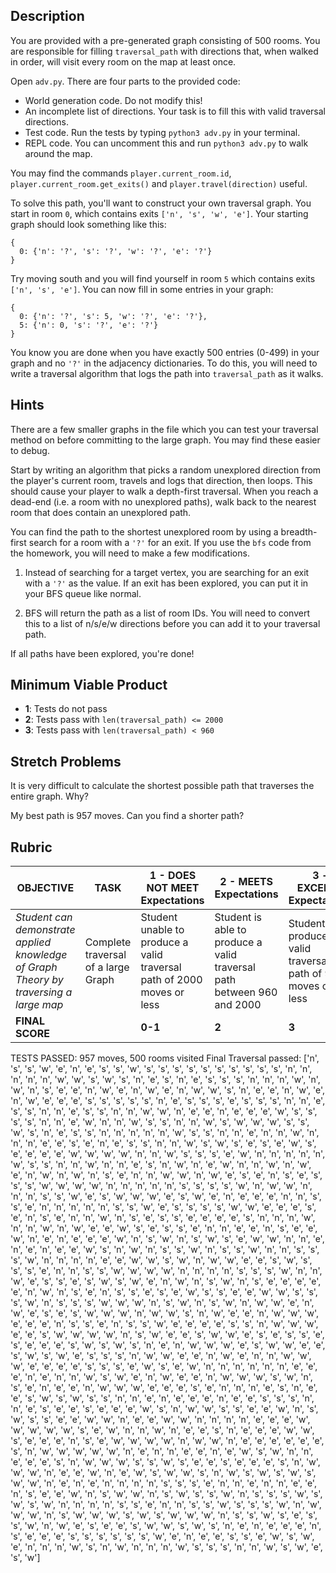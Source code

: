 ## Description

You are provided with a pre-generated graph consisting of 500 rooms. You are responsible for filling `traversal_path` with directions that, when walked in order, will visit every room on the map at least once.

Open `adv.py`. There are four parts to the provided code:

* World generation code. Do not modify this!
* An incomplete list of directions. Your task is to fill this with valid traversal directions.
* Test code. Run the tests by typing `python3 adv.py` in your terminal.
* REPL code. You can uncomment this and run `python3 adv.py` to walk around the map.


You may find the commands `player.current_room.id`, `player.current_room.get_exits()` and `player.travel(direction)` useful.

To solve this path, you'll want to construct your own traversal graph. You start in room `0`, which contains exits `['n', 's', 'w', 'e']`. Your starting graph should look something like this:

```
{
  0: {'n': '?', 's': '?', 'w': '?', 'e': '?'}
}
```

Try moving south and you will find yourself in room `5` which contains exits `['n', 's', 'e']`. You can now fill in some entries in your graph:

```
{
  0: {'n': '?', 's': 5, 'w': '?', 'e': '?'},
  5: {'n': 0, 's': '?', 'e': '?'}
}
```

You know you are done when you have exactly 500 entries (0-499) in your graph and no `'?'` in the adjacency dictionaries. To do this, you will need to write a traversal algorithm that logs the path into `traversal_path` as it walks.

## Hints

There are a few smaller graphs in the file which you can test your traversal method on before committing to the large graph. You may find these easier to debug.

Start by writing an algorithm that picks a random unexplored direction from the player's current room, travels and logs that direction, then loops. This should cause your player to walk a depth-first traversal. When you reach a dead-end (i.e. a room with no unexplored paths), walk back to the nearest room that does contain an unexplored path.

You can find the path to the shortest unexplored room by using a breadth-first search for a room with a `'?'` for an exit. If you use the `bfs` code from the homework, you will need to make a few modifications.

1. Instead of searching for a target vertex, you are searching for an exit with a `'?'` as the value. If an exit has been explored, you can put it in your BFS queue like normal.

2. BFS will return the path as a list of room IDs. You will need to convert this to a list of n/s/e/w directions before you can add it to your traversal path.

If all paths have been explored, you're done!

## Minimum Viable Product

* __1__: Tests do not pass
* __2__: Tests pass with `len(traversal_path) <= 2000`
* __3__: Tests pass with `len(traversal_path) < 960`

## Stretch Problems

It is very difficult to calculate the shortest possible path that traverses the entire graph. Why?

My best path is 957 moves. Can you find a shorter path?


## Rubric
| OBJECTIVE | TASK | 1 - DOES NOT MEET Expectations | 2 - MEETS Expectations | 3 - EXCEEDS Expectations | SCORE |
| ---------- | ----- | ------- | ------- | ------- | -- |
| _Student can demonstrate applied knowledge of Graph Theory by traversing a large map_ | Complete traversal of a large Graph | Student unable to produce a valid traversal path of 2000 moves or less | Student is able to produce a valid traversal path between 960 and 2000 | Student produces a valid traversal path of 959 moves or less |  |
| **FINAL SCORE** | | **0-1** | **2** | **3** |  |

TESTS PASSED: 957 moves, 500 rooms visited
Final Traversal passed: ['n', 's', 's', 'w', 'e', 'n', 'e', 's', 's', 'w', 's', 's', 's', 's', 's', 's', 's', 's', 's', 's', 'n', 'n', 'n', 'n', 'n', 'w', 'w', 's', 'w', 's', 'n', 'e', 's', 'n', 'e', 's', 's', 's', 'n', 'n', 'n', 'w', 'n', 'w', 'n', 's', 'e', 'e', 'n', 'w', 'e', 'n', 'w', 'e', 'n', 'w', 'w', 's', 'n', 'e', 'e', 'n', 'w', 'e', 'n', 'w', 'e', 'e', 'e', 's', 's', 's', 's', 's', 'n', 'e', 's', 's', 's', 'e', 's', 's', 's', 'n', 'n', 'e', 's', 's', 'n', 'n', 'e', 's', 's', 'n', 'n', 'w', 'w', 'n', 'e', 'e', 'n', 'e', 'e', 'e', 'w', 's', 's', 's', 's', 'n', 'n', 'e', 'w', 'n', 'n', 'w', 's', 's', 'n', 'n', 'w', 's', 'w', 'w', 'w', 's', 's', 'w', 's', 'n', 'e', 's', 's', 'n', 'n', 'n', 'n', 'n', 'w', 's', 's', 'n', 'n', 'e', 'n', 'n', 'w', 'n', 'n', 'n', 'e', 'e', 's', 'e', 'n', 'e', 's', 's', 'n', 'n', 'w', 's', 'w', 's', 'e', 's', 'e', 'w', 's', 'e', 'e', 'e', 'e', 'w', 'w', 'w', 'w', 'n', 'n', 'w', 's', 's', 's', 'e', 'w', 'n', 'n', 'n', 'n', 'n', 'w', 's', 's', 'n', 'n', 'w', 'n', 'n', 'e', 's', 'n', 'w', 'n', 'e', 'w', 'n', 'n', 'w', 'n', 'w', 'e', 'n', 'w', 'n', 'w', 'n', 's', 'e', 'n', 'n', 'w', 'w', 'n', 'w', 'e', 's', 'e', 'n', 's', 'e', 's', 's', 's', 'w', 'w', 'w', 'w', 'n', 'n', 'n', 'n', 'n', 's', 's', 's', 's', 'w', 'n', 'w', 'w', 'n', 'n', 'n', 's', 's', 'w', 'e', 's', 'w', 'w', 'w', 'e', 's', 'w', 'e', 'n', 'e', 'e', 'e', 'n', 'n', 's', 's', 'e', 'n', 'n', 'n', 'n', 'n', 's', 's', 'w', 'e', 's', 's', 's', 's', 'w', 'w', 'e', 'e', 'e', 's', 'e', 'n', 's', 'e', 'n', 'n', 'w', 'n', 's', 'e', 's', 's', 'e', 'e', 'e', 'e', 's', 'n', 'n', 'n', 'w', 'n', 'n', 'w', 'n', 'w', 'e', 'e', 'w', 's', 'e', 's', 's', 'e', 'n', 'n', 'e', 'e', 'n', 's', 'e', 'e', 'w', 'n', 'e', 'n', 'e', 'e', 'e', 'w', 'n', 's', 'w', 'n', 's', 'w', 's', 'e', 'w', 'w', 'n', 'n', 'e', 'n', 'e', 'n', 'e', 'e', 'w', 's', 'n', 'w', 'n', 's', 's', 'w', 'n', 's', 's', 'w', 'n', 'n', 's', 's', 's', 'w', 'n', 'n', 'n', 'n', 'e', 'e', 'w', 'w', 's', 'w', 'n', 'w', 'w', 'e', 'e', 's', 'w', 's', 's', 's', 'e', 'n', 'n', 's', 's', 'w', 'w', 'w', 'w', 'n', 'n', 'n', 'n', 's', 's', 's', 'w', 'n', 'n', 'w', 'e', 's', 's', 'e', 's', 'w', 's', 'w', 'e', 'n', 'w', 'n', 's', 'w', 'n', 's', 'e', 'e', 'e', 'e', 'e', 'n', 'w', 'n', 's', 'e', 'n', 's', 's', 'e', 's', 'e', 'w', 's', 's', 'e', 'e', 'w', 'w', 's', 's', 's', 'w', 'n', 's', 's', 's', 'w', 'w', 'w', 'n', 's', 'w', 'n', 's', 'w', 'n', 'w', 'w', 'e', 'n', 'w', 'e', 's', 'e', 's', 'w', 'w', 'w', 'n', 'w', 'w', 's', 'n', 'w', 'e', 'e', 'n', 'w', 'w', 'w', 'e', 'e', 'e', 'n', 's', 's', 'e', 'n', 's', 's', 'w', 'e', 'e', 'e', 'e', 's', 's', 'n', 'w', 'w', 'w', 'e', 'e', 's', 'w', 'w', 'w', 'w', 'n', 's', 'w', 'e', 'e', 's', 'w', 'w', 'e', 's', 'e', 's', 's', 'e', 's', 'e', 'e', 'e', 's', 'w', 's', 'w', 's', 'n', 'e', 'n', 'w', 'w', 'w', 'e', 's', 'w', 'w', 'e', 'e', 's', 'w', 's', 'w', 'e', 's', 's', 's', 'n', 'w', 'w', 'e', 'e', 'n', 'w', 'e', 'n', 'n', 'w', 'w', 'w', 'e', 'e', 'e', 'e', 's', 's', 's', 'e', 'w', 's', 'e', 'w', 'n', 'n', 'n', 'n', 'n', 'n', 'e', 'e', 'e', 'n', 'e', 'n', 'n', 'w', 's', 'w', 'e', 'n', 'w', 'e', 'e', 'n', 'w', 'w', 'w', 's', 'w', 'n', 's', 'e', 'n', 'e', 'e', 'n', 'w', 'w', 'w', 'e', 'e', 'e', 's', 'e', 'n', 'n', 'n', 'e', 's', 'n', 'e', 'e', 's', 'w', 's', 'w', 's', 's', 'n', 'n', 'e', 'n', 'e', 'e', 'e', 'n', 'e', 'e', 's', 's', 's', 'n', 'n', 'e', 's', 'e', 'e', 's', 'e', 'e', 'e', 'w', 's', 'n', 'w', 'w', 's', 's', 'e', 'e', 'w', 'n', 's', 'w', 's', 's', 'e', 'e', 'w', 'w', 'n', 'e', 'e', 'w', 'w', 'n', 'n', 'n', 'n', 'e', 'e', 'e', 'w', 'w', 'w', 'w', 'w', 's', 'e', 'w', 'n', 'n', 'w', 'n', 'e', 'e', 's', 'n', 'e', 'e', 'e', 'w', 'w', 's', 'e', 'e', 'e', 'n', 's', 'e', 'w', 'w', 'w', 'w', 'n', 'w', 'w', 'n', 'e', 'e', 'e', 'e', 'e', 'e', 's', 'n', 'w', 'w', 'w', 'w', 'w', 'n', 'e', 'n', 'n', 'e', 'e', 'n', 'e', 'w', 's', 'w', 'n', 'n', 'e', 'e', 'e', 's', 'n', 'w', 'w', 'w', 's', 's', 'w', 's', 'e', 'e', 's', 'e', 'e', 'e', 's', 'n', 'w', 'w', 'w', 'n', 'e', 'e', 'w', 'n', 'e', 'w', 's', 'w', 'w', 's', 'n', 'w', 's', 'w', 's', 'w', 's', 'w', 'w', 'n', 'e', 'n', 'e', 'n', 'n', 'n', 'n', 's', 's', 's', 'e', 'n', 'n', 'e', 'n', 'n', 'e', 'e', 'n', 's', 'e', 'e', 'w', 'n', 's', 'w', 'w', 'n', 's', 'w', 's', 's', 'w', 'n', 's', 's', 's', 'w', 's', 'w', 's', 'w', 'n', 'n', 'n', 'n', 's', 's', 'e', 'n', 'n', 's', 's', 'w', 's', 's', 's', 'w', 'n', 'w', 'w', 'w', 'n', 's', 'w', 'w', 'w', 's', 'w', 's', 'w', 'w', 'w', 'n', 's', 's', 'w', 's', 'e', 's', 's', 'w', 'n', 'w', 'e', 's', 'e', 'e', 's', 'w', 'w', 's', 'w', 's', 'n', 'e', 'n', 'e', 'e', 'e', 'n', 's', 'e', 'e', 'e', 's', 's', 's', 's', 's', 's', 'w', 'e', 'n', 'e', 'e', 's', 's', 'e', 'w', 's', 'w', 'e', 'n', 'n', 'n', 'w', 's', 'n', 'w', 'n', 'n', 'n', 'w', 's', 's', 's', 'n', 'n', 'w', 's', 'w', 'e', 's', 'w']
